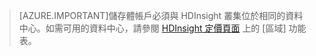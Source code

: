 
> [AZURE.IMPORTANT]儲存體帳戶必須與 HDInsight 叢集位於相同的資料中心。如需可用的資料中心，請參閱 [HDInsight 定價頁面](/pricing/details/hdinsight/) 上的 [區域] 功能表。

<!---HONumber=Oct15_HO3-->